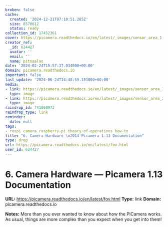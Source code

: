 ```yaml
---
broken: false
cache:
  created: '2024-12-21T07:10:51.285Z'
  size: 8570612
  status: ready
collection_id: 17452361
cover: https://picamera.readthedocs.io/en/latest/_images/sensor_area_1.png
creator_ref:
  _id: 624427
  avatar: ''
  email: ''
  name: pitosalas
date: '2024-02-24T15:57:37.034000+00:00'
domain: picamera.readthedocs.io
important: false
last_update: '2024-06-24T14:48:59.151000+00:00'
media:
- link: https://picamera.readthedocs.io/en/latest/_images/sensor_area_1.png
  type: image
- link: https://picamera.readthedocs.io/en/latest/_images/sensor_area_2.png
  type: image
raindrop_id: 741868972
raindrop_type: link
reminder:
  date: null
tags:
- rospi camera raspberry-pi theory-of-operations how-to
title: "6. Camera Hardware \u2014 Picamera 1.13 Documentation"
type: drop
url: https://picamera.readthedocs.io/en/latest/fov.html
user_id: 624427
---
```


# 6. Camera Hardware — Picamera 1.13 Documentation

**URL:** https://picamera.readthedocs.io/en/latest/fov.html
**Type:** link
**Domain:** picamera.readthedocs.io

**Notes:**
More than you ever wanted to know about how the PiCamera works. As usual, things are more complex than you expect when you get into them!

